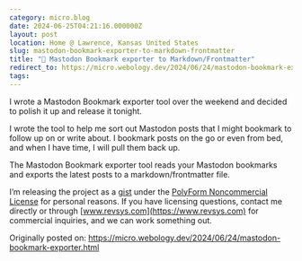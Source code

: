 ```yaml
---
category: micro.blog
date: 2024-06-25T04:21:16.000000Z
layout: post
location: Home @ Lawrence, Kansas United States
slug: mastodon-bookmark-exporter-to-markdown-frontmatter
title: "🚜 Mastodon Bookmark exporter to Markdown/Frontmatter"
redirect_to: https://micro.webology.dev/2024/06/24/mastodon-bookmark-exporter.html
tags: 
---
```


I wrote a Mastodon Bookmark exporter tool over the weekend and decided to polish it up and release it tonight.

I wrote the tool to help me sort out Mastodon posts that I might bookmark to follow up on or write about. I bookmark posts on the go or even from bed, and when I have time, I will pull them back up.

The Mastodon Bookmark exporter tool reads your Mastodon bookmarks and exports the latest posts to a markdown/frontmatter file.

I’m releasing the project as a [gist](https://gist.github.com/jefftriplett/623039d2fd09b959eadde6a496ade47a) under the [PolyForm Noncommercial License](https://polyformproject.org/licenses/noncommercial/1.0.0%3E) for personal reasons. If you have licensing questions, contact me directly or through [www.revsys.com](https://www.revsys.com) for commercial inquiries, and we can work something out.

<script src="https://gist.github.com/jefftriplett/623039d2fd09b959eadde6a496ade47a.js"></script>

Originally posted on: https://micro.webology.dev/2024/06/24/mastodon-bookmark-exporter.html